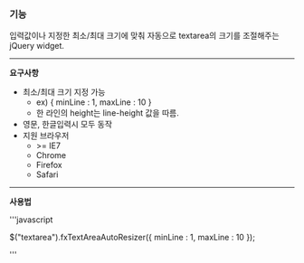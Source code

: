 ### 기능 ###
입력값이나 지정한 최소/최대 크기에 맞춰 자동으로 textarea의 크기를 조절해주는 jQuery widget.

---

**요구사항**

* 최소/최대 크기 지정 가능
	* ex) { minLine : 1, maxLine : 10 }
	* 한 라인의 height는 line-height 값을 따름.
* 영문, 한글입력시 모두 동작 
* 지원 브라우저
	* \>= IE7
	* Chrome
	* Firefox
	* Safari

---

**사용법**

'''javascript

$("textarea").fxTextAreaAutoResizer({
  minLine : 1,
  maxLine : 10
});

'''